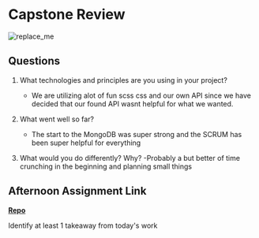 # Capstone Review

![replace_me](https://codeworks.blob.core.windows.net/public/assets/img/illustrations/placeholder.svg)

## Questions

1. What technologies and principles are you using in your project?
    - We are utilizing alot of fun scss css and our own API since we have decided that our found API wasnt helpful for what we wanted. 

2. What went well so far?
    - The start to the MongoDB was super strong and the SCRUM has been super helpful for everything 

3. What would you do differently? Why?
    -Probably a but better of time crunching in the beginning and planning small things 

## Afternoon Assignment Link

**[Repo](https://github.com/ThomF/<ASSIGNMENT_REPO>)**

Identify at least 1 takeaway from today's work
